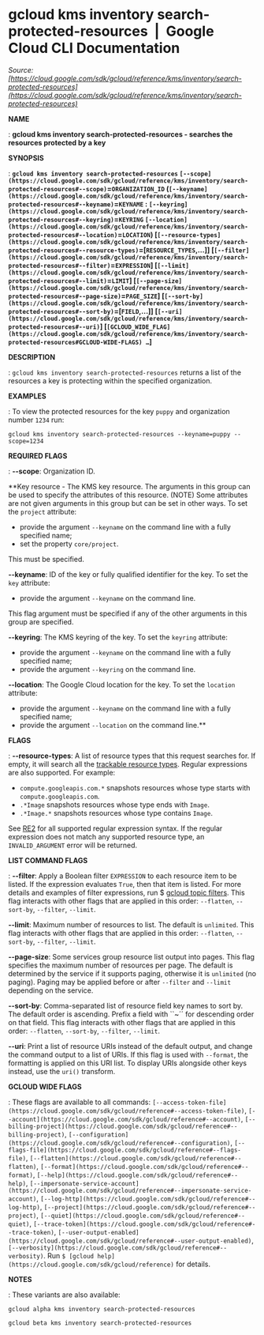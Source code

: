 # gcloud kms inventory search-protected-resources  |  Google Cloud CLI Documentation

*Source: [https://cloud.google.com/sdk/gcloud/reference/kms/inventory/search-protected-resources](https://cloud.google.com/sdk/gcloud/reference/kms/inventory/search-protected-resources)*

**NAME**

: **gcloud kms inventory search-protected-resources - searches the resources protected by a key**

**SYNOPSIS**

: **`gcloud kms inventory search-protected-resources` `[--scope](https://cloud.google.com/sdk/gcloud/reference/kms/inventory/search-protected-resources#--scope)`=`ORGANIZATION_ID` (`[--keyname](https://cloud.google.com/sdk/gcloud/reference/kms/inventory/search-protected-resources#--keyname)`=`KEYNAME` : `[--keyring](https://cloud.google.com/sdk/gcloud/reference/kms/inventory/search-protected-resources#--keyring)`=`KEYRING` `[--location](https://cloud.google.com/sdk/gcloud/reference/kms/inventory/search-protected-resources#--location)`=`LOCATION`) [`[--resource-types](https://cloud.google.com/sdk/gcloud/reference/kms/inventory/search-protected-resources#--resource-types)`=[`RESOURCE_TYPES`,…]] [`[--filter](https://cloud.google.com/sdk/gcloud/reference/kms/inventory/search-protected-resources#--filter)`=`EXPRESSION`] [`[--limit](https://cloud.google.com/sdk/gcloud/reference/kms/inventory/search-protected-resources#--limit)`=`LIMIT`] [`[--page-size](https://cloud.google.com/sdk/gcloud/reference/kms/inventory/search-protected-resources#--page-size)`=`PAGE_SIZE`] [`[--sort-by](https://cloud.google.com/sdk/gcloud/reference/kms/inventory/search-protected-resources#--sort-by)`=[`FIELD`,…]] [`[--uri](https://cloud.google.com/sdk/gcloud/reference/kms/inventory/search-protected-resources#--uri)`] [`[GCLOUD_WIDE_FLAG](https://cloud.google.com/sdk/gcloud/reference/kms/inventory/search-protected-resources#GCLOUD-WIDE-FLAGS) …`]**

**DESCRIPTION**

: `gcloud kms inventory search-protected-resources` returns a list of
the resources a key is protecting within the specified organization.

**EXAMPLES**

: To view the protected resources for the key `puppy` and organization
number `1234` run:

```
gcloud kms inventory search-protected-resources --keyname=puppy --scope=1234
```

**REQUIRED FLAGS**

: **--scope**:
Organization ID.

**Key resource - The KMS key resource. The arguments in this group can be used to
specify the attributes of this resource. (NOTE) Some attributes are not given
arguments in this group but can be set in other ways.
To set the `project` attribute:

- provide the argument `--keyname` on the command line with a fully
specified name;
- set the property `core/project`.

This must be specified.

**--keyname**:
ID of the key or fully qualified identifier for the key.
To set the `key` attribute:

- provide the argument `--keyname` on the command line.

This flag argument must be specified if any of the other arguments in this group
are specified.

**--keyring**:
The KMS keyring of the key.
To set the `keyring` attribute:

- provide the argument `--keyname` on the command line with a fully
specified name;
- provide the argument `--keyring` on the command line.

**--location**:
The Google Cloud location for the key.
To set the `location` attribute:

- provide the argument `--keyname` on the command line with a fully
specified name;
- provide the argument `--location` on the command line.**

**FLAGS**

: **--resource-types**:
A list of resource types that this request searches for. If empty, it will
search all the [trackable
resource types](https://cloud.google.com/kms/docs/view-key-usage#tracked-resource-types).
Regular expressions are also supported. For example:

- ``compute.googleapis.com.*`` snapshots
resources whose type starts with
``compute.googleapis.com``.
- ``.*Image`` snapshots resources whose type ends
with ``Image``.
- ``.*Image.*`` snapshots resources whose type
contains ``Image``.

See [RE2](https://github.com/google/re2/wiki/Syntax) for all
supported regular expression syntax. If the regular expression does not match
any supported resource type, an
``INVALID_ARGUMENT`` error will be returned.

**LIST COMMAND FLAGS**

: **--filter**:
Apply a Boolean filter `EXPRESSION` to each resource item
to be listed. If the expression evaluates `True`, then that item is
listed. For more details and examples of filter expressions, run $ [gcloud topic filters](https://cloud.google.com/sdk/gcloud/reference/topic/filters). This flag
interacts with other flags that are applied in this order:
`--flatten`, `--sort-by`, `--filter`,
`--limit`.

**--limit**:
Maximum number of resources to list. The default is `unlimited`. This
flag interacts with other flags that are applied in this order:
`--flatten`, `--sort-by`, `--filter`,
`--limit`.

**--page-size**:
Some services group resource list output into pages. This flag specifies the
maximum number of resources per page. The default is determined by the service
if it supports paging, otherwise it is `unlimited` (no paging).
Paging may be applied before or after `--filter` and
`--limit` depending on the service.

**--sort-by**:
Comma-separated list of resource field key names to sort by. The default order
is ascending. Prefix a field with ``~´´ for descending order on that
field. This flag interacts with other flags that are applied in this order:
`--flatten`, `--sort-by`, `--filter`,
`--limit`.

**--uri**:
Print a list of resource URIs instead of the default output, and change the
command output to a list of URIs. If this flag is used with
`--format`, the formatting is applied on this URI list. To display
URIs alongside other keys instead, use the `uri()` transform.

**GCLOUD WIDE FLAGS**

: These flags are available to all commands: `[--access-token-file](https://cloud.google.com/sdk/gcloud/reference#--access-token-file)`,
`[--account](https://cloud.google.com/sdk/gcloud/reference#--account)`, `[--billing-project](https://cloud.google.com/sdk/gcloud/reference#--billing-project)`,
`[--configuration](https://cloud.google.com/sdk/gcloud/reference#--configuration)`,
`[--flags-file](https://cloud.google.com/sdk/gcloud/reference#--flags-file)`,
`[--flatten](https://cloud.google.com/sdk/gcloud/reference#--flatten)`, `[--format](https://cloud.google.com/sdk/gcloud/reference#--format)`, `[--help](https://cloud.google.com/sdk/gcloud/reference#--help)`, `[--impersonate-service-account](https://cloud.google.com/sdk/gcloud/reference#--impersonate-service-account)`,
`[--log-http](https://cloud.google.com/sdk/gcloud/reference#--log-http)`,
`[--project](https://cloud.google.com/sdk/gcloud/reference#--project)`, `[--quiet](https://cloud.google.com/sdk/gcloud/reference#--quiet)`, `[--trace-token](https://cloud.google.com/sdk/gcloud/reference#--trace-token)`, `[--user-output-enabled](https://cloud.google.com/sdk/gcloud/reference#--user-output-enabled)`,
`[--verbosity](https://cloud.google.com/sdk/gcloud/reference#--verbosity)`.
Run `$ [gcloud help](https://cloud.google.com/sdk/gcloud/reference)` for details.

**NOTES**

: These variants are also available:

```
gcloud alpha kms inventory search-protected-resources
```

```
gcloud beta kms inventory search-protected-resources
```